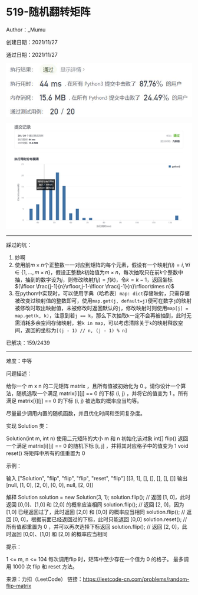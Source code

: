 # 519-随机翻转矩阵

Author：_Mumu

创建日期：2021/11/27

通过日期：2021/11/27

![](./通过截图2.jpg)

![](./通过截图1.jpg)

*****

踩过的坑：

1. 妙啊
2. 使用前$m\times n$个正整数一一对应到矩阵的每个元素，假设有一个映射$f(i)=i,\forall i\in\{1,...,m\times n\}$，假设正整数$k$初始值为$m\times n$，每次抽取只在前$k$个整数中抽，抽到的数字设为$j$，则修改映射$f(j)=f(k)$，令$k=k-1$，返回坐标$(\lfloor \frac{j-1}{n}\rfloor,j-1-\lfloor \frac{j-1}{n}\rfloor\times n)$
3. 在python中实现时，可以使用字典（哈希表）`map: dict`存储映射，只需存储被改变过映射值的整数即可，使用`map.get(j, default=j)`便可在数字`j`的映射被修改时取出映射值，未被修改时返回默认的`j`，修改映射时则使用`map[j] = map.get(k, k)`，注意到若`j == k`，那么下次抽取`k`一定不会再被抽到，此时无需消耗多余空间存储映射，若`k in map`，可以考虑清除关于`k`的映射释放空间，返回的坐标为`[(j - 1) // n, (j - 1) % n]`

已解决：159/2439

*****

难度：中等

问题描述：

给你一个 m x n 的二元矩阵 matrix ，且所有值被初始化为 0 。请你设计一个算法，随机选取一个满足 matrix[i][j] == 0 的下标 (i, j) ，并将它的值变为 1 。所有满足 matrix[i][j] == 0 的下标 (i, j) 被选取的概率应当均等。

尽量最少调用内置的随机函数，并且优化时间和空间复杂度。

实现 Solution 类：

Solution(int m, int n) 使用二元矩阵的大小 m 和 n 初始化该对象
int[] flip() 返回一个满足 matrix[i][j] == 0 的随机下标 [i, j] ，并将其对应格子中的值变为 1
void reset() 将矩阵中所有的值重置为 0


示例：

输入
["Solution", "flip", "flip", "flip", "reset", "flip"]
[[3, 1], [], [], [], [], []]
输出
[null, [1, 0], [2, 0], [0, 0], null, [2, 0]]

解释
Solution solution = new Solution(3, 1);
solution.flip();  // 返回 [1, 0]，此时返回 [0,0]、[1,0] 和 [2,0] 的概率应当相同
solution.flip();  // 返回 [2, 0]，因为 [1,0] 已经返回过了，此时返回 [2,0] 和 [0,0] 的概率应当相同
solution.flip();  // 返回 [0, 0]，根据前面已经返回过的下标，此时只能返回 [0,0]
solution.reset(); // 所有值都重置为 0 ，并可以再次选择下标返回
solution.flip();  // 返回 [2, 0]，此时返回 [0,0]、[1,0] 和 [2,0] 的概率应当相同


提示：

1 <= m, n <= 104
每次调用flip 时，矩阵中至少存在一个值为 0 的格子。
最多调用 1000 次 flip 和 reset 方法。

来源：力扣（LeetCode）
链接：https://leetcode-cn.com/problems/random-flip-matrix

